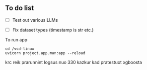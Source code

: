 ## To do list
 - [ ] Test out various LLMs
 - [ ] Fix dataset types (timestamp is str etc.)


To run app
```
cd /vsd-linux
uvicorn project.app.man:app --reload
```

 krc reik prarunnint logsus nuo 330 kazkur kad pratestuot xgboosta